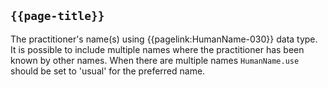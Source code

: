 ## <code>{{page-title}}</code>

The practitioner's name(s) using {{pagelink:HumanName-030}} data type. It is possible to include multiple names where the practitioner has been known by other names. When there are multiple names `HumanName.use` should be set to 'usual' for the preferred name.


